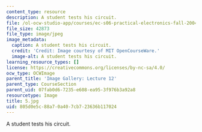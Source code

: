 ```yaml
---
content_type: resource
description: A student tests his circuit.
file: /ol-ocw-studio-app/courses/ec-s06-practical-electronics-fall-2004/805d0e5c88a70a407cb723636b117024_5.jpg
file_size: 42873
file_type: image/jpeg
image_metadata:
  caption: A student tests his circuit.
  credit: 'Credit: Image courtesy of MIT OpenCourseWare.'
  image-alt: A student tests his circuit.
learning_resource_types: []
license: https://creativecommons.org/licenses/by-nc-sa/4.0/
ocw_type: OCWImage
parent_title: 'Image Gallery: Lecture 12'
parent_type: CourseSection
parent_uid: 07fab0d6-7235-e608-ea95-3f976b3a92a8
resourcetype: Image
title: 5.jpg
uid: 805d0e5c-88a7-0a40-7cb7-23636b117024
---
```

A student tests his circuit.